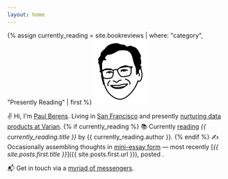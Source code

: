 ```yaml
---
layout: home
---
```

<div id="postDate" data-post-date="{{ site.posts.first.date | date: '%Y-%m-%dT%H:%M:%SZ' }}"></div>
{% assign currently_reading = site.bookreviews | where: "category", "Presently Reading" | first %}
<img src="/assets/images/pmb.avatar.tr.png" alt="PMB avatar" style="width: 25%;">

✌ Hi, I'm [Paul Berens](/infobox/). Living in [San Francisco](/sf/) and presently [nurturing data products at Varian](/bio/).
{% if currently_reading %}
📚 Currently [reading](/books/) *{{ currently_reading.title }}* by {{ currently_reading.author }}.
{% endif %}
✍ Occasionally assembling thoughts in [mini-essay form](/blog/) — most recently [*{{ site.posts.first.title }}*]({{ site.posts.first.url }}), posted <span id="timeDifferenceInline"></span>.

📬 Get in touch via a [myriad of messengers](/contact/).